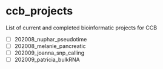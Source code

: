# ccb_projects
List of current and completed bioinformatic projects for CCB

- [ ] 202008_nuphar_pseudotime
- [ ] 202008_melanie_pancreatic
- [ ] 202009_joanna_snp_calling
- [ ] 202009_patricia_bulkRNA
